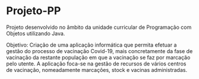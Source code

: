 # Projeto-PP
Projeto desenvolvido no âmbito da unidade curricular de Programação com Objetos utilizando Java. 

Objetivo: Criação de uma aplicação informática que permita efetuar a gestão do processo de vacinação Covid-19, mais concretamente da fase de vacinação da restante 
população em que a vacinação se faz por marcação pelo utente. A aplicação foca-se na gestão de recursos de vários centros de vacinação, nomeadamente marcações, 
stock e vacinas administradas.
